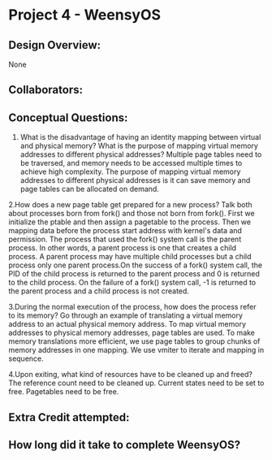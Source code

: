 Project 4 - WeensyOS
====================

<!-- TODO: Fill this out. -->

## Design Overview:
None
## Collaborators:

## Conceptual Questions:
1. What is the disadvantage of having an identity mapping between virtual and physical memory? What is the purpose of mapping virtual memory addresses to different physical addresses?
Multiple page tables need to be traversed, and memory needs to be accessed multiple times to achieve high complexity. The purpose of mapping virtual memory addresses to different physical addresses is it can save memory and page tables can be allocated on demand.

2.How does a new page table get prepared for a new process? Talk both about processes born from fork() and those not born from fork().
First we initialize the ptable and then assign a pagetable to the process. Then we mapping data before the process start address with kernel's data and permission.
The process that used the fork() system call is the parent process. In other words, a parent process is one that creates a child process. A parent process may have multiple child processes but a child process only one parent process.On the success of a fork() system call, the PID of the child process is returned to the parent process and 0 is returned to the child process. On the failure of a fork() system call, -1 is returned to the parent process and a child process is not created.

3.During the normal execution of the process, how does the process refer to its memory? Go through an example of translating a virtual memory address to an actual physical memory address.
To map virtual memory addresses to physical memory addresses, page tables are used. To make memory translations more efficient, we use page tables to group chunks of memory addresses in one mapping. We use vmiter to iterate and mapping in sequence. 

4.Upon exiting, what kind of resources have to be cleaned up and freed?
The reference count need to be cleaned up. Current states need to be set to free. Pagetables need to be free. 
## Extra Credit attempted:

## How long did it take to complete WeensyOS?

<!-- Enter an approximate number of hours that you spent actively working on the project. -->
